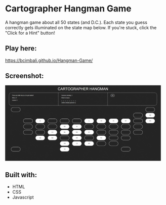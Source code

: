 # Cartographer Hangman Game

A hangman game about all 50 states (and D.C.).  Each state you guess correctly gets illuminated on the state map below.  If you're stuck, click the "Click for a Hint" button!

## Play here:

https://bcimbali.github.io/Hangman-Game/

## Screenshot:

![alt text](https://github.com/bcimbali/Responsive-Portfolio/blob/master/assets/images/Cartographer_H_New_Screenshot.PNG?raw=true)

## Built with:

- HTML
- CSS
- Javascript
